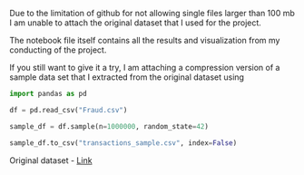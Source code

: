 Due to the limitation of github for not allowing single files larger than 100 mb I am unable to attach the original dataset that I used for the project.

The notebook file itself contains all the results and visualization from my conducting of the project.

If you still want to give it a try, I am attaching a compression version of a sample data set that I extracted from the original dataset using

``` Python
import pandas as pd

df = pd.read_csv("Fraud.csv")

sample_df = df.sample(n=1000000, random_state=42)

sample_df.to_csv("transactions_sample.csv", index=False)
```

Original dataset - [Link]()